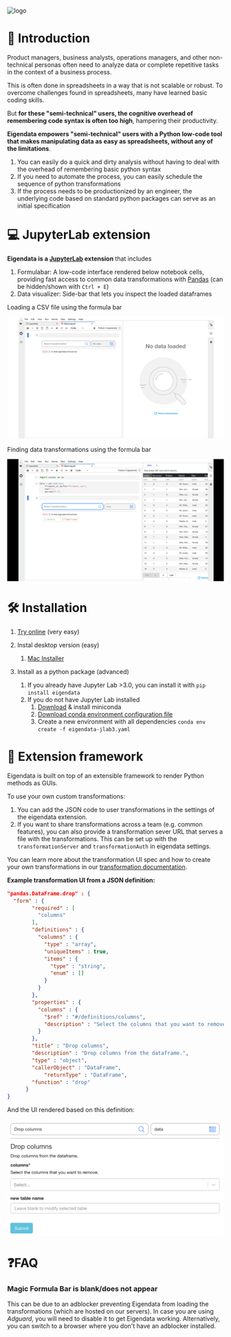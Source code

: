 ![logo](/media/logo.png ':size=900')

# 📖 Introduction

Product managers, business analysts, operations managers, and other non-technical personas often need to analyze data or complete repetitive tasks in the context of a business process. 

This is often done in spreadsheets in a way that is not scalable or robust. To overcome challenges found in spreadsheets, many have learned basic coding skills. 

But **for these "semi-technical" users, the cognitive overhead of remembering code syntax is often too high**, hampering their productivity.

**Eigendata empowers "semi-technical" users with a Python low-code tool that makes manipulating data as easy as spreadsheets, without any of the limitations**. 

1. You can easily do a quick and dirty analysis without having to deal with the overhead of remembering basic python syntax 
2. If you need to automate the process, you can easily schedule the sequence of python transformations 
3. If the process needs to be productionized by an engineer, the underlying code based on standard python packages can serve as an initial specification

# 💻 JupyterLab extension

**Eigendata is a [JupyterLab](https://jupyter.org/) extension** that includes

1. Formulabar: A low-code interface rendered below notebook cells, providing fast access to common data transformations with [Pandas](https://pandas.pydata.org/) (can be hidden/shown with `Ctrl + E`)
2. Data visualizer: Side-bar that lets you inspect the loaded dataframes



Loading a CSV file using the formula bar

<img src="https://raw.githubusercontent.com/molinsp/eigendata-doc/master/docs/media/eigendata_data_loading.gif" alt="logo" style="zoom:100%;" />



Finding data transformations using the formula bar

<img src="https://raw.githubusercontent.com/molinsp/eigendata-doc/master/docs/media/eigendata_search.gif" alt="logo" style="zoom:100%;" />



# 🛠 Installation

1. [Try online](https://cloud.eigendata.co/) (very easy)
2. Instal desktop version (easy)
   1. <a href="https://drive.google.com/file/d/1kJS_iR57bOgr1GDmjIOm62VLp-6zbfyL/view?usp=sharing" download="">Mac Installer</a>

3. Install as a python package (advanced)
   1. If you already have Jupyter Lab >3.0, you can install it with `pip install eigendata`
   2. If you do not have Jupyter Lab installed
      1. [Download](https://docs.conda.io/en/latest/miniconda.html) & install miniconda
      2. <a href="https://raw.githubusercontent.com/molinsp/eigendata-doc/master/docs/files/environment.yml" download="">Download conda environment configuration file</a>
      3. Create a new environment with all dependencies `conda env create -f eigendata-jlab3.yaml ` 

# 🧩 Extension framework

Eigendata is built on top of an extensible framework to render Python methods as GUIs.

To use your own custom transformations:

1. You can add the JSON code to user transformations in the settings of the eigendata extension. 
2. If you want to share transformations across a team (e.g. common features), you can also provide a transformation sever URL that serves a file with the transformations. This can be set up with the `transformationServer` and `transformationAuth` in eigendata settings.

You can learn more about the transformation UI spec and how to create your own transformations in our [transformation documentation](/Transformation_documentation.ipynb).

**Example transformation UI from a JSON definition:**

```json 
"pandas.DataFrame.drop" : {
  "form" : {
        "required" : [
          "columns"
        ],
        "definitions" : {
          "columns" : {
            "type" : "array",
            "uniqueItems" : true,
            "items" : {
              "type" : "string",
              "enum" : []
            }
          }
        },
        "properties" : {
          "columns" : {
            "$ref" : "#/definitions/columns",
            "description" : "Select the columns that you want to remove."
          }
        },
        "title" : "Drop columns",
        "description" : "Drop columns from the dataframe.",
        "type" : "object",
        "callerObject" : "DataFrame",
    		"returnType" : "DataFrame",
        "function" : "drop"
      }
}
```

And the UI rendered based on this definition:

<img src="https://raw.githubusercontent.com/molinsp/eigendata-doc/master/docs/media/transformations_drop.png" alt="logo" style="zoom:50%;" />





# ❓FAQ

### Magic Formula Bar is blank/does not appear

This can be due to an adblocker preventing Eigendata from loading the transformations (which are hosted on our servers). In case you are using *Adguard*, you will need to disable it to get Eigendata working. Alternatively, you can switch to a browser where you don't have an adblocker installed.


